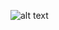 ![alt text](https://encrypted-tbn0.gstatic.com/images?q=tbn:ANd9GcQ8atM_NQYHvB0lDAkAhtZ9RUdZHaRQFbB8qZPOWduZGfVkfPGviA)
